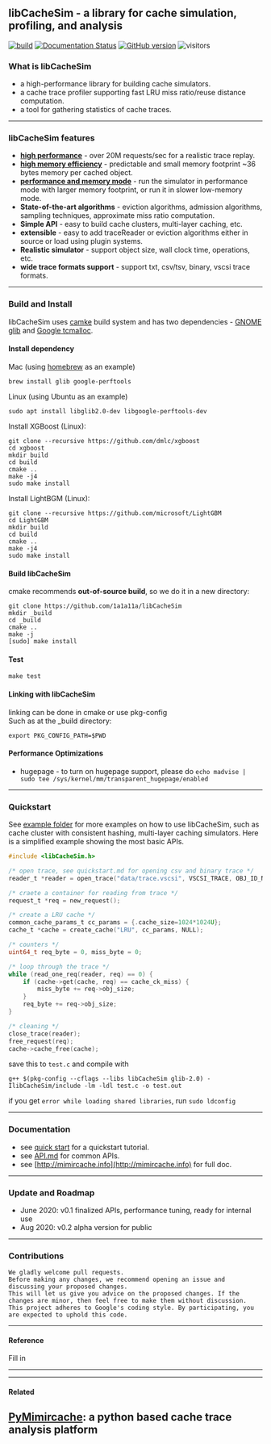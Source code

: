 ## libCacheSim - a library for cache simulation, profiling, and analysis 


[![build](https://github.com/1a1a11a/libCacheSimPrv/actions/workflows/cmake.yml/badge.svg)](https://github.com/1a1a11a/libCacheSimPrv/actions/workflows/build.yml)
[![Documentation Status](https://readthedocs.org/projects/libCacheSim/badge/?version=master)](http://libCacheSim.readthedocs.io/en/develop/?badge=master)
[![GitHub version](https://badge.fury.io/gh/1a1a11a%2FlibCasheSim.svg)](https://badge.fury.io/gh/1a1a11a%2FlibCasheSim)
![visitors](https://visitor-badge.glitch.me/badge?page_id=1a1a11a.libCacheSim)


### What is libCacheSim
* a high-performance library for building cache simulators. 
* a cache trace profiler supporting fast LRU miss ratio/reuse distance computation. 
* a tool for gathering statistics of cache traces. 
---

### libCacheSim features 
* [**high performance**](performance.md) - over 20M requests/sec for a realistic trace replay. 
* [**high memory efficiency**](performance.md) - predictable and small memory footprint ~36 bytes memory per cached object. 
* [**performance and memory mode**](performance.md) - run the simulator in performance mode with larger memory footprint, or run it in slower low-memory mode.  
* **State-of-the-art algorithms** - eviction algorithms, admission algorithms, sampling techniques, approximate miss ratio computation. 
* **Simple API** - easy to build cache clusters, multi-layer caching, etc.
* **extensible** - easy to add traceReader or eviction algorithms either in source or load using plugin systems.    
* **Realistic simulator** - support object size, wall clock time, operations, etc. 
* **wide trace formats support** - support txt, csv/tsv, binary, vscsi trace formats. 
---

### Build and Install 
libCacheSim uses [camke](https://cmake.org/) build system and has two dependencies - 
[GNOME glib](https://developer.gnome.org/glib/) and [Google tcmalloc](https://github.com/google/tcmalloc).

#### Install dependency
Mac (using [homebrew](https://brew.sh/) as an example)
```
brew install glib google-perftools
```

Linux (using Ubuntu as an example)
```
sudo apt install libglib2.0-dev libgoogle-perftools-dev
```

Install XGBoost (Linux):
```
git clone --recursive https://github.com/dmlc/xgboost
cd xgboost
mkdir build
cd build
cmake ..
make -j4
sudo make install
```

Install LightBGM (Linux):
```
git clone --recursive https://github.com/microsoft/LightGBM
cd LightGBM
mkdir build
cd build
cmake ..
make -j4
sudo make install
```

#### Build libCacheSim
cmake recommends **out-of-source build**, so we do it in a new directory:
```
git clone https://github.com/1a1a11a/libCacheSim 
mkdir _build
cd _build
cmake ..
make -j
[sudo] make install
```

#### Test
```
make test
```

#### Linking with libCacheSim
linking can be done in cmake or use pkg-config  
Such as at the _build directory:  
```
export PKG_CONFIG_PATH=$PWD
```
#### Performance Optimizations 
* hugepage - to turn on hugepage support, please do `echo madvise | sudo tee /sys/kernel/mm/transparent_hugepage/enabled`


---
### Quickstart  
See [example folder](example) for more examples on how to use libCacheSim, such as cache cluster with consistent hashing, multi-layer caching simulators. 
Here is a simplified example showing the most basic APIs. 
```c 
#include <libCacheSim.h>

/* open trace, see quickstart.md for opening csv and binary trace */
reader_t *reader = open_trace("data/trace.vscsi", VSCSI_TRACE, OBJ_ID_NUM, NULL);

/* craete a container for reading from trace */
request_t *req = new_request();

/* create a LRU cache */
common_cache_params_t cc_params = {.cache_size=1024*1024U}; 
cache_t *cache = create_cache("LRU", cc_params, NULL); 

/* counters */
uint64_t req_byte = 0, miss_byte = 0;

/* loop through the trace */
while (read_one_req(reader, req) == 0) {
    if (cache->get(cache, req) == cache_ck_miss) {
        miss_byte += req->obj_size;
    }
    req_byte += req->obj_size; 
}

/* cleaning */
close_trace(reader);
free_request(req);
cache->cache_free(cache);


```
save this to `test.c` and compile with 
```
g++ $(pkg-config --cflags --libs libCacheSim glib-2.0) -IlibCacheSim/include -lm -ldl test.c -o test.out
```

if you get `error while loading shared libraries`, run `sudo ldconfig`



---
### Documentation 
* see [quick start](quickstart.md) for a quickstart tutorial. 
* see [API.md](API.md) for common APIs.  
* see [http://mimircache.info](http://mimircache.info) for full doc. 
  
  



---
### Update and Roadmap
* June 2020: v0.1 finalized APIs, performance tuning, ready for internal use 
* Aug 2020:  v0.2 alpha version for public 

  
---  
### Contributions 
```
We gladly welcome pull requests.
Before making any changes, we recommend opening an issue and discussing your proposed changes.  
This will let us give you advice on the proposed changes. If the changes are minor, then feel free to make them without discussion. 
This project adheres to Google's coding style. By participating, you are expected to uphold this code. 
```

---
#### Reference
Fill in

---

---
#### Related
[PyMimircache](https://github.com/1a1a11a/PyMimircache): a python based cache trace analysis platform
---


